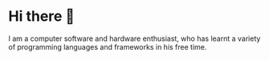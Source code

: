 
# Hi there 👋 

I am a computer software and hardware enthusiast, who has learnt a variety of programming languages and frameworks in his free time.
